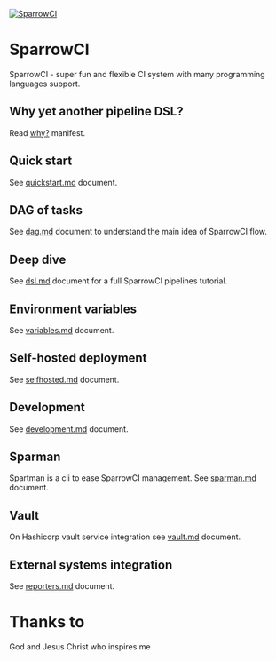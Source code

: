 [![SparrowCI](https://ci.sparrowhub.io/project/gh-melezhik-SparrowCI/badge)](https://ci.sparrowhub.io)

# SparrowCI

SparrowCI - super fun and flexible CI system with many programming languages support.

## Why yet another pipeline DSL?

Read [why?](docs/why.md) manifest.

## Quick start

See [quickstart.md](docs/quickstart.md) document.

## DAG of tasks

See [dag.md](docs/dag.md) document to understand the main idea of SparrowCI flow.

## Deep dive

See [dsl.md](docs/dsl.md) document for a full SparrowCI pipelines tutorial.

## Environment variables

See [variables.md](docs/variables.md) document.

## Self-hosted deployment

See [selfhosted.md](docs/selfhosted.md) document.

## Development

See [development.md](docs/development.md) document.

## Sparman

Spartman is a cli to ease SparrowCI management. See [sparman.md](docs/sparman.md) document.

## Vault

On Hashicorp vault service integration see [vault.md](docs/vault.md) document.

## External systems integration

See [reporters.md](docs/reporters.md) document.

# Thanks to

God and Jesus Christ who inspires me
